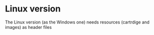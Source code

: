 # Linux version

The Linux version (as the Windows one) needs resources (cartrdige and images) as header files
